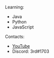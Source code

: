 Learning:
- Java
- Python
- JavaScript

Contacts:
- [YouTube](https://www.youtube.com/channel/UCq0Zm9yqvXrzvnnMz4vbkIw)
- Discord: 3rd#1703
